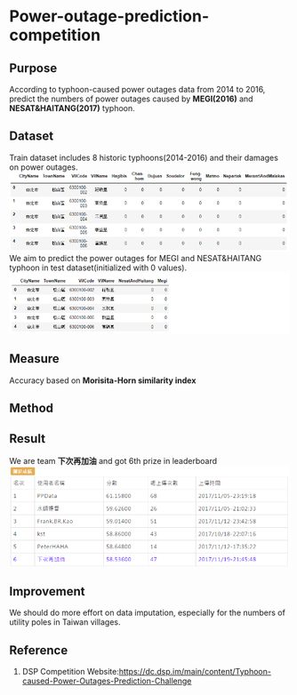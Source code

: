 # Power-outage-prediction-competition

## Purpose
According to typhoon-caused power outages data from 2014 to 2016, predict the numbers of power outages caused by **MEGI(2016)** and **NESAT&HAITANG(2017)** typhoon.
## Dataset
Train dataset includes 8 historic typhoons(2014-2016) and their damages on power outages.  
![image](https://github.com/Tang-Li-Jen/Power-outage-prediction-competition/blob/master/images/train.PNG)  
We aim to predict the power outages for MEGI and NESAT&HAITANG typhoon in test dataset(initialized with 0 values).  
![image](https://github.com/Tang-Li-Jen/Power-outage-prediction-competition/blob/master/images/test.PNG)
## Measure
Accuracy based on **Morisita-Horn similarity index**
## Method
## Result
We are team **下次再加油** and got 6th prize in leaderboard  
![image](https://github.com/Tang-Li-Jen/Power-outage-prediction-competition/blob/master/images/rank.PNG)

## Improvement
We should do more effort on data imputation, especially for the numbers of utility poles in Taiwan villages. 
## Reference
1. DSP Competition Website:https://dc.dsp.im/main/content/Typhoon-caused-Power-Outages-Prediction-Challenge
